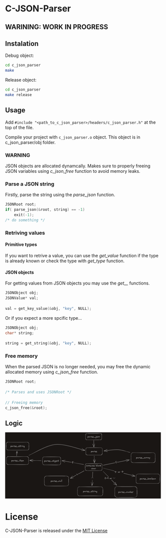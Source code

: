 # C-JSON-Parser

## WARINING: WORK IN PROGRESS

## Instalation

Debug object:
~~~ bash
cd c_json_parser
make
~~~

Release object:
~~~ bash
cd c_json_parser
make release
~~~

## Usage
Add `#include "<path_to_c_json_parser>/headers/c_json_parser.h"` at the top of the file.

Compile your project with `c_json_parser.o` object. This object is in c_json_parser/obj folder.

### **WARNING**
JSON objects are allocated dynamcally. Makes sure to properly freeing JSON variables using *c_json_free* function to avoid memory leaks.


### Parse a JSON string
Firstly, parse the string using the *parse_json* function.
~~~ C
JSONRoot root;
if( parse_json(&root, string) == -1)
    exit(-1);
/* do something */
~~~
### Retriving values
#### Primitive types
If you want to retrive a value, you can use the *get_value* function if the type is already known or check the type with *get_type* function.

#### JSON objects
For getting values from JSON objects you may use the *get__* functions.
~~~ C
JSONObject obj;
JSONValue* val;

val = get_key_value(&obj, "key", NULL);

~~~

Or if you expect a more spcific type...
~~~ C
JSONObject obj;
char* string;

string = get_string(&obj, "key", NULL);
~~~

### Free memory
When the parsed JSON is no longer needed, you may free the dynamic allocated memory using *c_json_free* function.

~~~ C
JSONRoot root;

/* Parses and uses JSONRoot */

// Freeing memory
c_json_free(&root);
~~~

## Logic
![Flow diagram of the program](./resources/c_json_parser.png)

# License
C-JSON-Parser is released under the [MIT License](./LICENSE)